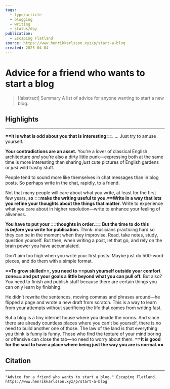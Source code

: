 ```yaml
---
tags:
  - type/article
  - blogging
  - writing
  - status/day
publication:
  - Escaping Flatland
source: https://www.henrikkarlsson.xyz/p/start-a-blog
created: 2025-04-04
---
```

# Advice for a friend who wants to start a blog

> [!abstract] Summary
> A list of advice for anyone wanting to start a new blog.
## Highlights
---
**==It is what is odd about you that is interesting==**. ... Just try to amuse yourself.

**Your contradictions are an asset.** You’re a lover of classical English architecture _and_ you’re also a dirty little punk—expressing both at the same time is more interesting than sharing _just_ cute pictures of English gardens or _just_ wild trashy stuff.

People tend to sound more like themselves in chat messages than in blog posts. So perhaps write in the chat, rapidly, to a friend.

Not that many people will care about what you write, at least for the first few years, s**o ==make the writing useful to you.==Write in a way that lets you refine your thoughts about the things that matter.** Write to experience what you care about in higher resolution—write to enhance your feeling of aliveness.

**You have to put your ==thoughts in order.== But the time to do this is _before_ you write for publication.** Think: musicians practicing hard so they can be in the moment when they improvise. Read, take notes, study, question yourself. But then, when writing a post, let that go, and rely on the brain power you have accumulated.

Don’t aim too high when you write your first posts. Maybe just do 500-word pieces, and do them with a simple format.

**==To grow skilled==, you need to ==push yourself outside your comfort zone== and put your goals a little beyond what you can pull off.** But also? You need to finish and publish stuff because there are certain things you can only learn by finishing.

He didn’t rewrite the sentences, moving commas and phrases around—he flipped a page and wrote a new draft from scratch. This is a way to learn from your attempts without sacrificing the life that comes from writing fast.

But a blog is a tiny internet house where you decide the norms. And since there are already countless places where you can't be yourself, there is no need to build another one of those. The law of the land is that everything you think is funny is funny. Those who find the texture of your mind boring or offensive can close the tab—no need to worry about them. **==It is good for the soul to have a place where being just the way you are is normal.==**
## Citation
---
```
"Advice for a friend who wants to start a blog." Escaping Flatland. https://www.henrikkarlsson.xyz/p/start-a-blog
```
